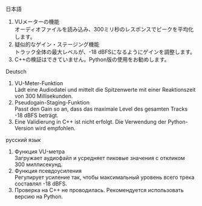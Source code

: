 日本語
1. VUメーターの機能<br>
オーディオファイルを読み込み、300ミリ秒のレスポンスでピークを平均化します。
2. 疑似的なゲイン・ステージング機能<br>
トラック全体の最大レベルが、-18 dBFSになるようにゲインを調整します。
3. C++の検証はできていません。Python版の使用をお勧めします。

Deutsch
1. VU-Meter-Funktion<br>
Lädt eine Audiodatei und mittelt die Spitzenwerte mit einer Reaktionszeit von 300 Millisekunden.
2. Pseudogain-Staging-Funktion<br>
Passt den Gain so an, dass das maximale Level des gesamten Tracks -18 dBFS beträgt.
3. Eine Validierung in C++ ist nicht erfolgt. Die Verwendung der Python-Version wird empfohlen.

русский язык
1. Функция VU-метра<br>
Загружает аудиофайл и усредняет пиковые значения с откликом 300 миллисекунд.
2. Функция псевдоусиления<br>
Регулирует усиление так, чтобы максимальный уровень всего трека составлял -18 dBFS.
3. Проверка на C++ не проводилась. Рекомендуется использовать версию на Python.
